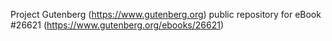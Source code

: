 Project Gutenberg (https://www.gutenberg.org) public repository for eBook #26621 (https://www.gutenberg.org/ebooks/26621)
